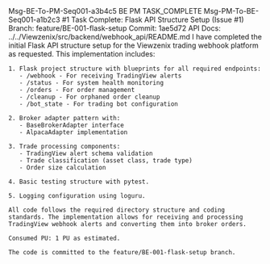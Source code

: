 <message>
  <id>Msg-BE-To-PM-Seq001-a3b4c5</id>
  <sender>BE</sender>
  <recipient>PM</recipient>
  <type>TASK_COMPLETE</type>
  <reply_to>Msg-PM-To-BE-Seq001-a1b2c3</reply_to>
  <related_issue>#1</related_issue>
  <subject>Task Complete: Flask API Structure Setup (Issue #1)</subject>
  <related_artifacts>
    Branch: feature/BE-001-flask-setup
    Commit: 1ae5d72
    API Docs: ../../Viewzenix/src/backend/webhook_api/README.md
  </related_artifacts>
  <content>
    I have completed the initial Flask API structure setup for the Viewzenix trading webhook platform as requested. This implementation includes:

    1. Flask project structure with blueprints for all required endpoints:
       - /webhook - For receiving TradingView alerts
       - /status - For system health monitoring
       - /orders - For order management
       - /cleanup - For orphaned order cleanup
       - /bot_state - For trading bot configuration

    2. Broker adapter pattern with:
       - BaseBrokerAdapter interface
       - AlpacaAdapter implementation

    3. Trade processing components:
       - TradingView alert schema validation
       - Trade classification (asset class, trade type)
       - Order size calculation

    4. Basic testing structure with pytest.

    5. Logging configuration using loguru.

    All code follows the required directory structure and coding standards. The implementation allows for receiving and processing TradingView webhook alerts and converting them into broker orders.

    Consumed PU: 1 PU as estimated.

    The code is committed to the feature/BE-001-flask-setup branch.
  </content>
</message> 